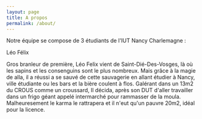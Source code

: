 ```yaml
---
layout: page
title: A propos
permalink: /about/
---
```


Notre équipe se compose de 3 étudiants de l'IUT Nancy Charlemagne :

<div class="card">
<div class="card-header"><div class="card-title">Léo Félix</div></div>
    <div class="card-body">
        <div class="card-img"><img src="https://www.google.com/url?sa=i&url=http%3A%2F%2Fpsychotordu.over-blog.com%2F2015%2F10%2Fzinzin.html&psig=AOvVaw0amPZssey69oJT10PwRfN4&ust=1586530453492000&source=images&cd=vfe&ved=0CAIQjRxqFwoTCMjQ1dLM2-gCFQAAAAAdAAAAABAD" alt=""></div>
    </div>
</div>

<amp-img width="300" height="300" layout="responsive" src="{{site.url}}{{ site.leo }}"></amp-img>
Gros branleur de première, Léo Felix vient de Saint-Dié-Des-Vosges, là où les sapins et les consenguins
sont le plus nombreux. Mais grâce à la magie de alla, il a réussi a se sauvé de cette sauvagerie en allant étudier à Nancy, ville étudiante ou les bars et la bière coulent à flos. Galérant dans un 13m2 du CROUS comme un croussard, Il décida, après son DUT d'aller travailler dans un frigo géant appelé intermarché pour rammasser de la moula. Malheuresement le karma le rattrapera et il n'eut qu'un pauvre 20m2, idéal pour la licence.
